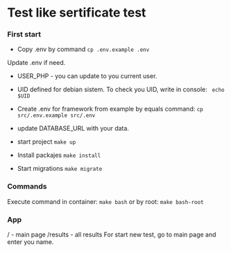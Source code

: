 # Test like sertificate test

### First start
- Copy .env by command
``` cp .env.example .env ```

Update .env if need.
- USER_PHP - you can update to you current user. 
- UID defined for debian sistem. To check you UID, write in console:
``` echo $UID```

- Create .env for framework from example by equals command:
``` cp src/.env.example src/.env ```
- update DATABASE_URL with your data.
- start project
```make up```
- Install packajes
```make install```
- Start migrations
```make migrate```

### Commands

Execute command in container:
``` make bash ```
or by root:
``` make bash-root ```


### App
/ - main page
/results - all results
For start new test, go to main page and enter you name.